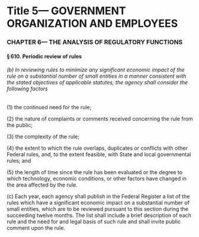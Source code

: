 
# Title 5— GOVERNMENT ORGANIZATION AND EMPLOYEES
### CHAPTER 6— THE ANALYSIS OF REGULATORY FUNCTIONS
#### § 610. Periodic review of rules
###### (b) In reviewing rules to minimize any significant economic impact of the rule on a substantial number of small entities in a manner consistent with the stated objectives of applicable statutes, the agency shall consider the following factors

(1) the continued need for the rule;

(2) the nature of complaints or comments received concerning the rule from the public;

(3) the complexity of the rule;

(4) the extent to which the rule overlaps, duplicates or conflicts with other Federal rules, and, to the extent feasible, with State and local governmental rules; and

(5) the length of time since the rule has been evaluated or the degree to which technology, economic conditions, or other factors have changed in the area affected by the rule.

(c) Each year, each agency shall publish in the Federal Register a list of the rules which have a significant economic impact on a substantial number of small entities, which are to be reviewed pursuant to this section during the succeeding twelve months. The list shall include a brief description of each rule and the need for and legal basis of such rule and shall invite public comment upon the rule.

